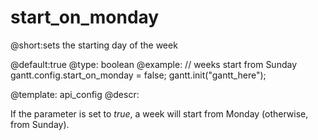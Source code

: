 start_on_monday
=============

@short:sets the starting day of the week
	
@default:true
@type: boolean
@example:
// weeks start from Sunday
gantt.config.start_on_monday = false;
gantt.init("gantt_here");

@template:	api_config
@descr:

If the parameter is set to <i>true</i>, a week will start from Monday (otherwise, from Sunday).
